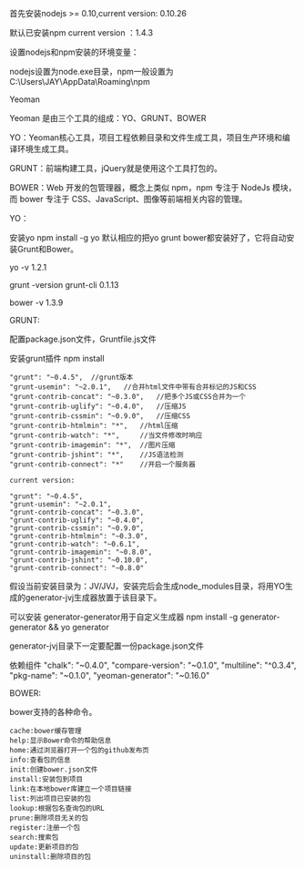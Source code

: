首先安装nodejs >= 0.10,current version: 0.10.26

默认已安装npm current version ：1.4.3

设置nodejs和npm安装的环境变量：

nodejs设置为node.exe目录，npm一般设置为C:\Users\JAY\AppData\Roaming\npm

Yeoman

Yeoman 是由三个工具的组成：YO、GRUNT、BOWER

YO：Yeoman核心工具，项目工程依赖目录和文件生成工具，项目生产环境和编译环境生成工具。

GRUNT：前端构建工具，jQuery就是使用这个工具打包的。

BOWER：Web 开发的包管理器，概念上类似 npm，npm 专注于 NodeJs 模块，而 bower 专注于 CSS、JavaScript、图像等前端相关内容的管理。

YO：

安装yo
npm install -g yo 默认相应的把yo grunt bower都安装好了，它将自动安装Grunt和Bower。

yo -v 1.2.1

grunt -version grunt-cli 0.1.13

bower -v 1.3.9

GRUNT:

配置package.json文件，Gruntfile.js文件


安装grunt插件 npm install

    "grunt": "~0.4.5",	//grunt版本
    "grunt-usemin": "~2.0.1",	//合并html文件中带有合并标记的JS和CSS
    "grunt-contrib-concat": "~0.3.0",	//把多个JS或CSS合并为一个
    "grunt-contrib-uglify": "~0.4.0",	//压缩JS
    "grunt-contrib-cssmin": "~0.9.0",	//压缩CSS
    "grunt-contrib-htmlmin": "*",	//html压缩
    "grunt-contrib-watch": "*",		//当文件修改时响应
    "grunt-contrib-imagemin": "*",	//图片压缩
    "grunt-contrib-jshint": "*",	//JS语法检测
    "grunt-contrib-connect": "*"	//开启一个服务器

    current version:

    "grunt": "~0.4.5",
    "grunt-usemin": "~2.0.1",
    "grunt-contrib-concat": "~0.3.0",
    "grunt-contrib-uglify": "~0.4.0",
    "grunt-contrib-cssmin": "~0.9.0",
    "grunt-contrib-htmlmin": "~0.3.0",
    "grunt-contrib-watch": "~0.6.1",
    "grunt-contrib-imagemin": "~0.8.0",
    "grunt-contrib-jshint": "~0.10.0",
    "grunt-contrib-connect": "~0.8.0"    

假设当前安装目录为：JV/JVJ，安装完后会生成node_modules目录，将用YO生成的generator-jvj生成器放置于该目录下。

可以安装 generator-generator用于自定义生成器 npm install -g generator-generator && yo generator

generator-jvj目录下一定要配置一份package.json文件

依赖组件
    "chalk": "~0.4.0",
    "compare-version": "~0.1.0",
    "multiline": "^0.3.4",
    "pkg-name": "~0.1.0",
    "yeoman-generator": "~0.16.0"


BOWER:

bower支持的各种命令。

    cache:bower缓存管理
    help:显示Bower命令的帮助信息
    home:通过浏览器打开一个包的github发布页
    info:查看包的信息
    init:创建bower.json文件
    install:安装包到项目
    link:在本地bower库建立一个项目链接
    list:列出项目已安装的包
    lookup:根据包名查询包的URL
    prune:删除项目无关的包
    register:注册一个包
    search:搜索包
    update:更新项目的包
    uninstall:删除项目的包
